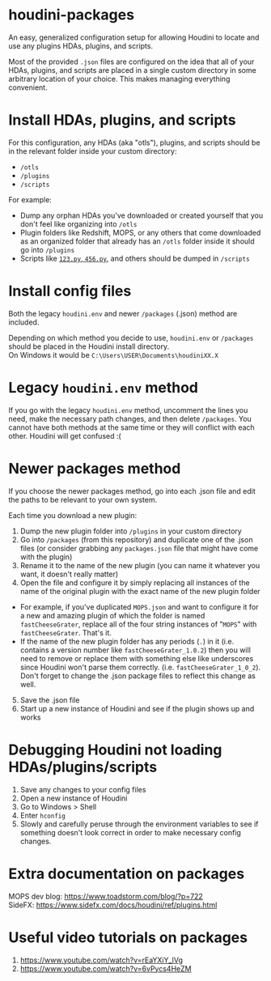 # houdini-packages
An easy, generalized configuration setup for allowing Houdini to locate and use any plugins HDAs, plugins, and scripts.

Most of the provided `.json` files are configured on the idea that all of your HDAs, plugins, and scripts are placed in a single custom directory in some  arbitrary location of your choice. This makes managing everything convenient.

# Install HDAs, plugins, and scripts
For this configuration, any HDAs (aka "otls"), plugins, and scripts should be in the relevant folder inside your custom directory:
- `/otls`
- `/plugins`
- `/scripts`

For example:
- Dump any orphan HDAs you've downloaded or created yourself that you don't feel like organizing into `/otls`
- Plugin folders like Redshift, MOPS, or any others that come downloaded as an organized folder that already has an `/otls` folder inside it should go into `/plugins`
- Scripts like [`123.py`, `456.py`](https://www.sidefx.com/docs/houdini/hom/locations.html#startup), and others should be dumped in `/scripts`

# Install config files
Both the legacy `houdini.env` and newer `/packages` (.json) method are included.

Depending on which method you decide to use, `houdini.env` or `/packages` should be placed in the Houdini install directory.  
On Windows it would be `C:\Users\USER\Documents\houdiniXX.X`

# Legacy `houdini.env` method
If you go with the legacy `houdini.env` method, uncomment the lines you need, make the necessary path changes, and then delete `/packages`. You cannot have both methods at the same time or they will conflict with each other. Houdini will get confused :(

# Newer packages method
If you choose the newer packages method, go into each .json file and edit the paths to be relevant to your own system.

Each time you download a new plugin:  
1. Dump the new plugin folder into `/plugins` in your custom directory   
2. Go into `/packages` (from this repository) and duplicate one of the .json files (or consider grabbing any `packages.json` file that might have come with the plugin)  
3. Rename it to the name of the new plugin (you can name it whatever you want, it doesn't really matter)  
4. Open the file and configure it by simply replacing all instances of the name of the original plugin with the exact name of the new plugin folder  
- For example, if you've duplicated `MOPS.json` and want to configure it for a new and amazing plugin of which the folder is named `fastCheeseGrater`, replace all of the four string instances of "`MOPS`" with `fastCheeseGrater`. That's it.   
- If the name of the new plugin folder has any periods (`.`) in it (i.e. contains a version number like `fastCheeseGrater_1.0.2`) then you will need to remove or replace them with something else like underscores since Houdini won't parse them correctly. (i.e. `fastCheeseGrater_1_0_2`). Don't forget to change the .json package files to reflect this change as well.  
5. Save the .json file  
6. Start up a new instance of Houdini and see if the plugin shows up and works  

# Debugging Houdini not loading HDAs/plugins/scripts
1. Save any changes to your config files  
2. Open a new instance of Houdini  
3. Go to Windows > Shell  
4. Enter `hconfig`  
5. Slowly and carefully peruse through the environment variables to see if something doesn't look correct in order to make necessary config changes.  

# Extra documentation on packages
MOPS dev blog: https://www.toadstorm.com/blog/?p=722  
SideFX: https://www.sidefx.com/docs/houdini/ref/plugins.html

# Useful video tutorials on packages
1. https://www.youtube.com/watch?v=rEaYXiY_lVg
2. https://www.youtube.com/watch?v=6vPycs4HeZM
